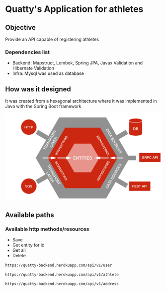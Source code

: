 # Quatty's Application for athletes

## Objective

Provide an API capable of registering athletes

### Dependencies list

- Backend: Mapstruct, Lombok, Spring JPA, Javax Validation and Hibernate Validation
- Infra: Mysql was used as database


## How was it designed

It was created from a hexagonal architecture where it was implemented in Java with the Spring Boot framework

![hexagonal architecture](src/main/resources/static/img/Hexagonal.png)

## Available paths
### Available http methods/resources
* Save
* Get entity for id
* Get all
* Delete
```
https://quatty-backend.herokuapp.com/api/v1/user
```
```
https://quatty-backend.herokuapp.com/api/v1/athlete
```
```
https://quatty-backend.herokuapp.com/api/v1/address
```
